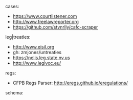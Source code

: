 cases:

- https://www.courtlistener.com
- http://www.freelawreporter.org
- https://github.com/stvnrlly/cafc-scraper

leg|treaties:

- http://www.eisil.org
- gh: zmjones/untreaties
- https://nelis.leg.state.nv.us
- http://www.legivoc.eu/

regs:

- CFPB Regs Parser: http://eregs.github.io/eregulations/

schema: